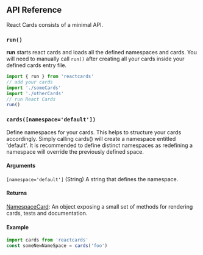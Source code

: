 ## API Reference

React Cards consists of a minimal API. 

### `run()`

__run__ starts react cards and loads all the defined namespaces and cards.
You will need to manually call `run()` after creating all your cards inside your defined cards entry file.

```javascript
import { run } from 'reactcards'
// add your cards
import './someCards'
import './otherCards'
// run React Cards
run()

```

### `cards([namespace='default'])`

Define namespaces for your cards. This helps to structure your cards accordingly.
Simply calling cards() will create a namespace entitled 'default'.
It is recommended to define distinct namespaces as redefining a namespace will override the previously defined space.

#### Arguments

`[namespace='default']` (String) A string that defines the namespace.
 
#### Returns

[NamespaceCard](/docs/NamespaceCard.md): An object exposing a small set of methods for rendering cards, tests and documentation.

#### Example 

```javascript
import cards from 'reactcards'
const someNewNameSpace = cards('foo')
```
